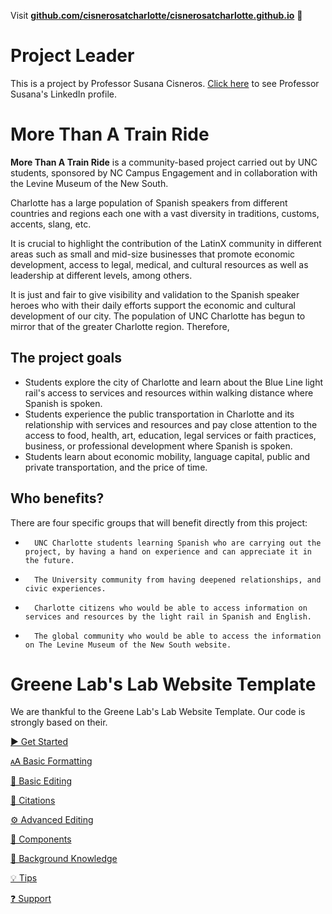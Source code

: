 Visit **[github.com/cisnerosatcharlotte/cisnerosatcharlotte.github.io](https://github.com/cisnerosatcharlotte/cisnerosatcharlotte.github.io)** 🚀

# Project Leader

This is a project by Professor Susana Cisneros. [Click here](https://www.linkedin.com/in/susana-cisneros-she-her-hers-ella-685b764b/) to see Professor Susana's LinkedIn profile.

# More Than A Train Ride

**More Than A Train Ride** is a community-based project carried out by UNC students, sponsored by NC Campus Engagement and in collaboration with the Levine Museum of the New South.

Charlotte has a large population of Spanish speakers from different countries and regions each one with a vast diversity in traditions, customs, accents, slang, etc.

It is crucial to highlight the contribution of the LatinX community in different areas such as small and mid-size businesses that promote economic development, access to legal, medical, and cultural resources as well as leadership at different levels, among others.

It is just and fair to give visibility and validation to the Spanish speaker heroes who with their daily efforts support the economic and cultural development of our city.
The population of UNC Charlotte has begun to mirror that of the greater Charlotte region. Therefore,

## **The project goals**
- Students explore the city of Charlotte and learn about the Blue Line light rail's access to services and resources within walking distance where Spanish is spoken.
- Students experience the public transportation in Charlotte and its relationship with services and resources and pay close attention to the access to food, health, art, education, legal services or faith practices, business, or professional development where Spanish is spoken.
- Students learn about economic mobility, language capital, public and private transportation, and the price of time.

## **Who benefits?**
There are four specific groups that will benefit directly from this project:
-       UNC Charlotte students learning Spanish who are carrying out the project, by having a hand on experience and can appreciate it in the future.
-       The University community from having deepened relationships, and civic experiences.
-       Charlotte citizens who would be able to access information on services and resources by the light rail in Spanish and English.
-       The global community who would be able to access the information on The Levine Museum of the New South website.

# Greene Lab's Lab Website Template

We are thankful to the Greene Lab's Lab Website Template. Our code is strongly based on their.

[▶️ Get Started](https://github.com/greenelab/lab-website-template/wiki/Get-Started)

[🗚 Basic Formatting](https://github.com/greenelab/lab-website-template/wiki/Basic-Formatting)

[📝 Basic Editing](https://github.com/greenelab/lab-website-template/wiki/Basic-Editing)

[🤖 Citations](https://github.com/greenelab/lab-website-template/wiki/Citations)

[⚙️ Advanced Editing](https://github.com/greenelab/lab-website-template/wiki/Advanced-Editing)

[🧱 Components](https://github.com/greenelab/lab-website-template/wiki/Components)

[🧠 Background Knowledge](https://github.com/greenelab/lab-website-template/wiki/Background-Knowledge)

[💡 Tips](https://github.com/greenelab/lab-website-template/wiki/Tips)

[❓ Support](https://github.com/greenelab/lab-website-template/wiki/Support)

